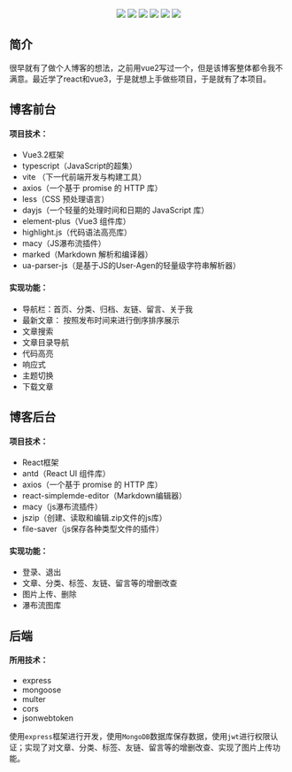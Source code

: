 <p align="center">
    <img src="https://img.shields.io/badge/Express-4.17.1-orange">
    <img src="https://img.shields.io/badge/mongoose-6.0.5-brightgreen">
    <img src="https://img.shields.io/badge/vue-3.2.16-brightgreen">
    <img src="https://img.shields.io/badge/TypeScript-4.1.2-blue">	
    <img src="https://img.shields.io/badge/react-17.0.2-blue">	
	<img src="https://img.shields.io/badge/license-MIT-blue">	
</p>

## 简介

很早就有了做个人博客的想法，之前用vue2写过一个，但是该博客整体都令我不满意。最近学了react和vue3，于是就想上手做些项目，于是就有了本项目。

## 博客前台

#### 项目技术：

- Vue3.2框架
- typescript（JavaScript的超集）
- vite （下一代前端开发与构建工具）
- axios（一个基于 promise 的 HTTP 库）
- less（CSS 预处理语言）
-  dayjs（一个轻量的处理时间和日期的 JavaScript 库）
- element-plus（Vue3 组件库）
- highlight.js（代码语法高亮库）
- macy（JS瀑布流插件）
- marked（Markdown 解析和编译器）
- ua-parser-js（是基于JS的User-Agen的轻量级字符串解析器）

#### 实现功能：

- 导航栏：首页、分类、归档、友链、留言、关于我
- 最新文章： 按照发布时间来进行倒序排序展示
- 文章搜索
- 文章目录导航
- 代码高亮
- 响应式
- 主题切换
- 下载文章

## 博客后台

#### 项目技术：

- React框架
- antd（React UI 组件库）
- axios（一个基于 promise 的 HTTP 库）
- react-simplemde-editor（Markdown编辑器）
- macy（js瀑布流插件）
- jszip（创建、读取和编辑.zip文件的js库）
- file-saver（js保存各种类型文件的插件）

#### 实现功能：

- 登录、退出
- 文章、分类、标签、友链、留言等的增删改查
- 图片上传、删除
- 瀑布流图库

## 后端

#### 所用技术：

- express
- mongoose
- multer
- cors
- jsonwebtoken

使用`express`框架进行开发，使用`MongoDB`数据库保存数据，使用`jwt`进行权限认证；实现了对文章、分类、标签、友链、留言等的增删改查、实现了图片上传功能。